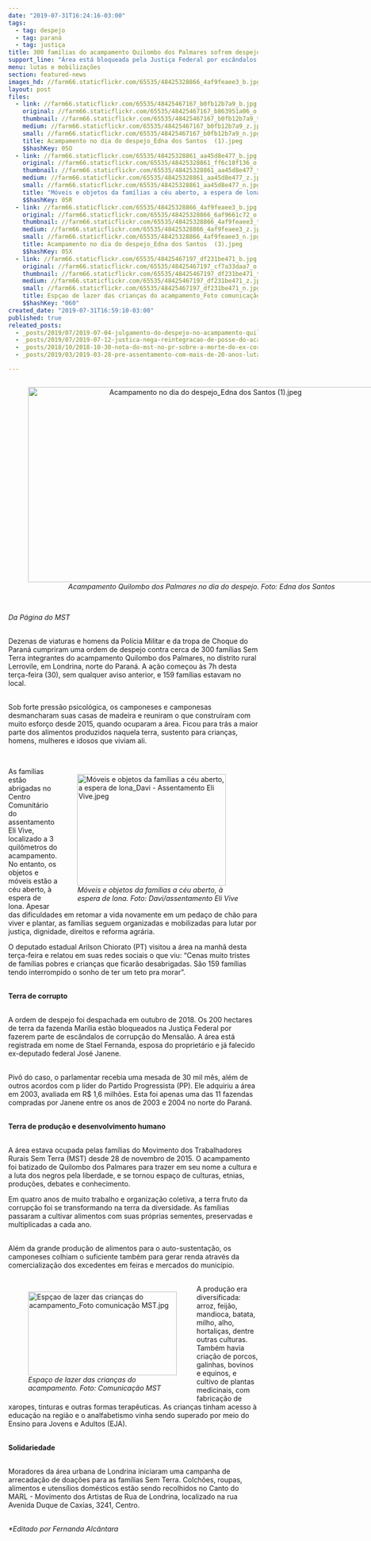```yaml
---
date: "2019-07-31T16:24:16-03:00"
tags:
  - tag: despejo
  - tag: paraná
  - tag: justiça
title: 300 famílias do acampamento Quilombo dos Palmares sofrem despejo em Londrina (PR)
support_line: "Área está bloqueada pela Justiça Federal por escândalos de corrupção envolvendo o ex-deputado federal José Janene, esposo da proprietária da fazenda"
menu: lutas e mobilizações
section: featured-news
images_hd: //farm66.staticflickr.com/65535/48425328866_4af9feaee3_b.jpg
layout: post
files:
  - link: //farm66.staticflickr.com/65535/48425467167_b0fb12b7a9_b.jpg
    original: //farm66.staticflickr.com/65535/48425467167_b863951a06_o.jpg
    thumbnail: //farm66.staticflickr.com/65535/48425467167_b0fb12b7a9_t.jpg
    medium: //farm66.staticflickr.com/65535/48425467167_b0fb12b7a9_z.jpg
    small: //farm66.staticflickr.com/65535/48425467167_b0fb12b7a9_n.jpg
    title: Acampamento no dia do despejo_Edna dos Santos  (1).jpeg
    $$hashKey: 05O
  - link: //farm66.staticflickr.com/65535/48425328861_aa45d8e477_b.jpg
    original: //farm66.staticflickr.com/65535/48425328861_ff6c18f136_o.jpg
    thumbnail: //farm66.staticflickr.com/65535/48425328861_aa45d8e477_t.jpg
    medium: //farm66.staticflickr.com/65535/48425328861_aa45d8e477_z.jpg
    small: //farm66.staticflickr.com/65535/48425328861_aa45d8e477_n.jpg
    title: "Móveis e objetos da famílias a céu aberto, a espera de lona_Davi - Assentamento Eli Vive.jpeg"
    $$hashKey: 05R
  - link: //farm66.staticflickr.com/65535/48425328866_4af9feaee3_b.jpg
    original: //farm66.staticflickr.com/65535/48425328866_6af9661c72_o.jpg
    thumbnail: //farm66.staticflickr.com/65535/48425328866_4af9feaee3_t.jpg
    medium: //farm66.staticflickr.com/65535/48425328866_4af9feaee3_z.jpg
    small: //farm66.staticflickr.com/65535/48425328866_4af9feaee3_n.jpg
    title: Acampamento no dia do despejo_Edna dos Santos  (3).jpeg
    $$hashKey: 05X
  - link: //farm66.staticflickr.com/65535/48425467197_df231be471_b.jpg
    original: //farm66.staticflickr.com/65535/48425467197_cf7a33daa7_o.jpg
    thumbnail: //farm66.staticflickr.com/65535/48425467197_df231be471_t.jpg
    medium: //farm66.staticflickr.com/65535/48425467197_df231be471_z.jpg
    small: //farm66.staticflickr.com/65535/48425467197_df231be471_n.jpg
    title: Espçao de lazer das crianças do acampamento_Foto comunicação MST.jpg
    $$hashKey: "060"
created_date: "2019-07-31T16:59:10-03:00"
published: true
releated_posts:
  - _posts/2019/07/2019-07-04-julgamento-do-despejo-no-acampamento-quilombo-campo-grande.md
  - _posts/2019/07/2019-07-12-justica-nega-reintegracao-de-posse-do-acampamento-quilombo-campo-grande.md
  - _posts/2018/10/2018-10-30-nota-do-mst-no-pr-sobre-a-morte-do-ex-coronel-copetti-neves.md
  - _posts/2019/03/2019-03-28-pre-assentamento-com-mais-de-20-anos-luta-contra-ameaca-de-despejo-no-parana.md

---
```

<div style="text-align:center">
<figure class="image" style="display:inline-block"><img alt="Acampamento no dia do despejo_Edna dos Santos  (1).jpeg" height="394" src="//farm66.staticflickr.com/65535/48425467167_b0fb12b7a9_b.jpg" width="700" />
<figcaption><em>Acampamento Quilombo dos Palmares no dia do despejo. Foto: Edna dos Santos</em></figcaption>
</figure>
</div>

<p><br />
<em>Da P&aacute;gina do MST</em><br />
&nbsp;</p>

<p>Dezenas de viaturas e homens da Pol&iacute;cia Militar e da tropa de Choque do Paran&aacute; cumpriram uma ordem de despejo contra cerca de 300 fam&iacute;lias Sem Terra integrantes do acampamento Quilombo dos Palmares, no distrito rural Lerrovile, em Londrina, norte do Paran&aacute;. A a&ccedil;&atilde;o come&ccedil;ou &agrave;s 7h desta ter&ccedil;a-feira (30), sem qualquer aviso anterior, e 159 fam&iacute;lias estavam no local.&nbsp;<br />
&nbsp;</p>

<p>Sob forte press&atilde;o psicol&oacute;gica, os camponeses e camponesas desmancharam suas casas de madeira e reuniram o que constru&iacute;ram com muito esfor&ccedil;o desde 2015, quando ocuparam a &aacute;rea. Ficou para tr&aacute;s a maior parte dos alimentos produzidos naquela terra, sustento para crian&ccedil;as, homens, mulheres e idosos que viviam ali.&nbsp;</p>

<p>&nbsp;</p>

<figure class="image" style="float:right"><img alt="Móveis e objetos da famílias a céu aberto, a espera de lona_Davi - Assentamento Eli Vive.jpeg" height="225" src="//farm66.staticflickr.com/65535/48425328861_aa45d8e477_b.jpg" width="300" />
<figcaption><em>M&oacute;veis e objetos da fam&iacute;lias a c&eacute;u aberto, &agrave;&nbsp;<br />
espera de lona. Foto: Davi/assentamento Eli Vive</em></figcaption>
</figure>

<p>As fam&iacute;lias est&atilde;o abrigadas no Centro Comunit&aacute;rio do assentamento Eli Vive, localizado a 3 quil&ocirc;metros do acampamento. No entanto, os objetos e m&oacute;veis est&atilde;o a c&eacute;u aberto, &agrave; espera de lona. Apesar das dificuldades em retomar a vida novamente em um peda&ccedil;o de ch&atilde;o para viver e plantar, as fam&iacute;lias seguem organizadas e mobilizadas para lutar por justi&ccedil;a, dignidade, direitos e reforma agr&aacute;ria.&nbsp;</p>

<p>O deputado estadual Arilson Chiorato (PT) visitou a &aacute;rea na manh&atilde; desta ter&ccedil;a-feira e relatou em suas redes sociais o que viu: &ldquo;Cenas muito tristes de fam&iacute;lias pobres e crian&ccedil;as que ficar&atilde;o desabrigadas. S&atilde;o 159 fam&iacute;lias tendo interrompido o sonho de ter um teto pra morar&rdquo;.&nbsp;<br />
&nbsp;</p>

<p><strong>Terra de corrupto&nbsp;</strong><br />
&nbsp;</p>

<p>A ordem de despejo foi despachada em outubro de 2018. Os 200 hectares de terra da fazenda Mar&iacute;lia est&atilde;o bloqueados na Justi&ccedil;a Federal por fazerem parte de esc&acirc;ndalos de corrup&ccedil;&atilde;o do Mensal&atilde;o. A &aacute;rea est&aacute; registrada em nome de Stael Fernanda, esposa do propriet&aacute;rio e j&aacute; falecido ex-deputado federal Jos&eacute; Janene.&nbsp;</p>

<p><br />
Piv&ocirc; do caso, o parlamentar recebia uma mesada de 30 mil m&ecirc;s, al&eacute;m de outros acordos com p l&iacute;der do Partido Progressista (PP). Ele adquiriu a &aacute;rea em 2003, avaliada em R$ 1,6 milh&otilde;es. Esta foi apenas uma das 11 fazendas compradas por Janene entre os anos de 2003 e 2004 no norte do Paran&aacute;.</p>

<p><br />
<strong>Terra de produ&ccedil;&atilde;o e desenvolvimento humano</strong><br />
&nbsp;</p>

<p>A &aacute;rea estava ocupada pelas fam&iacute;lias do Movimento dos Trabalhadores Rurais Sem Terra (MST) desde 28 de novembro de 2015. O acampamento foi batizado de Quilombo dos Palmares para trazer em seu nome a cultura e a luta dos negros pela liberdade, e se tornou espa&ccedil;o de culturas, etnias, produ&ccedil;&otilde;es, debates e conhecimento.</p>

<p>Em quatro anos de muito trabalho e organiza&ccedil;&atilde;o coletiva, a terra fruto da corrup&ccedil;&atilde;o foi se transformando na terra da diversidade. As fam&iacute;lias passaram a cultivar alimentos com suas pr&oacute;prias sementes, preservadas e multiplicadas a cada ano.&nbsp;</p>

<p><br />
Al&eacute;m da grande produ&ccedil;&atilde;o de alimentos para o auto-sustenta&ccedil;&atilde;o, os camponeses colhiam o suficiente tamb&eacute;m para gerar renda atrav&eacute;s da comercializa&ccedil;&atilde;o dos excedentes em feiras e mercados do munic&iacute;pio.<br />
&nbsp;</p>

<figure class="image" style="float:left"><img alt="Espçao de lazer das crianças do acampamento_Foto comunicação MST.jpg" height="169" src="//farm66.staticflickr.com/65535/48425467197_df231be471_b.jpg" width="300" />
<figcaption><em>Espa&ccedil;o de lazer das crian&ccedil;as do<br />
acampamento. Foto: Comunica&ccedil;&atilde;o MST</em></figcaption>
</figure>

<p>A produ&ccedil;&atilde;o era diversificada: arroz, feij&atilde;o, mandioca, batata, milho, alho, hortali&ccedil;as, dentre outras culturas. Tamb&eacute;m havia cria&ccedil;&atilde;o de porcos, galinhas, bovinos e equinos, e cultivo de plantas medicinais, com fabrica&ccedil;&atilde;o de xaropes, tinturas e outras formas terap&ecirc;uticas. As crian&ccedil;as tinham acesso &agrave; educa&ccedil;&atilde;o na regi&atilde;o e o analfabetismo vinha sendo superado por meio do Ensino para Jovens e Adultos (EJA).<br />
&nbsp;</p>

<p><strong>Solidariedade</strong><br />
&nbsp;</p>

<p>Moradores da &aacute;rea urbana de Londrina iniciaram uma campanha de arrecada&ccedil;&atilde;o de doa&ccedil;&otilde;es para as fam&iacute;lias Sem Terra. Colch&otilde;es, roupas, alimentos e utens&iacute;lios dom&eacute;sticos est&atilde;o sendo recolhidos no Canto do MARL - Movimento dos Artistas de Rua de Londrina, localizado na rua Avenida Duque de Caxias, 3241, Centro.</p>

<p><br />
<em>*Editado por Fernanda Alc&acirc;ntara</em></p>
